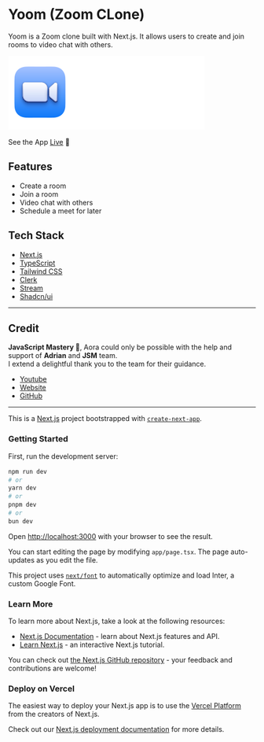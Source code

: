 # Yoom (Zoom CLone)

Yoom is a Zoom clone built with Next.js. It allows users to create and join rooms to video chat with others.

![Yoom](./public/icons/yoom-logo.svg)

See the App [Live](https://zoom-clone-aditya-2k23s-projects.vercel.app/) 🥰

## Features

- Create a room
- Join a room
- Video chat with others
- Schedule a meet for later

## Tech Stack

- [Next.js](https://nextjs.org/)
- [TypeScript](https://www.typescriptlang.org/)
- [Tailwind CSS](https://tailwindcss.com/)
- [Clerk](https://clerk.dev/)
- [Stream](https://getstream.io/)
- [Shadcn/ui](https://ui.shadcn.com/)

---

## Credit

**JavaScript Mastery 🥰**, Aora could only be possible with the help and support of **Adrian** and **JSM** team.  
I extend a delightful thank you to the team for their guidance.

- [Youtube](https://www.youtube.com/@javascriptmastery)
- [Website](https://www.jsmastery.pro/)
- [GitHub](https://github.com/adrianhajdin)

---

This is a [Next.js](https://nextjs.org/) project bootstrapped with [`create-next-app`](https://github.com/vercel/next.js/tree/canary/packages/create-next-app).

### Getting Started

First, run the development server:

```bash
npm run dev
# or
yarn dev
# or
pnpm dev
# or
bun dev
```

Open [http://localhost:3000](http://localhost:3000) with your browser to see the result.

You can start editing the page by modifying `app/page.tsx`. The page auto-updates as you edit the file.

This project uses [`next/font`](https://nextjs.org/docs/basic-features/font-optimization) to automatically optimize and load Inter, a custom Google Font.

### Learn More

To learn more about Next.js, take a look at the following resources:

- [Next.js Documentation](https://nextjs.org/docs) - learn about Next.js features and API.
- [Learn Next.js](https://nextjs.org/learn) - an interactive Next.js tutorial.

You can check out [the Next.js GitHub repository](https://github.com/vercel/next.js/) - your feedback and contributions are welcome!

### Deploy on Vercel

The easiest way to deploy your Next.js app is to use the [Vercel Platform](https://vercel.com/new?utm_medium=default-template&filter=next.js&utm_source=create-next-app&utm_campaign=create-next-app-readme) from the creators of Next.js.

Check out our [Next.js deployment documentation](https://nextjs.org/docs/deployment) for more details.
